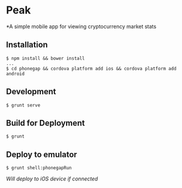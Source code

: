 # Peak

*A simple mobile app for viewing cryptocurrency market stats

## Installation

```
$ npm install && bower install
...
$ cd phonegap && cordova platform add ios && cordova platform add android
```

## Development

```
$ grunt serve
```

## Build for Deployment

```
$ grunt
```

## Deploy to emulator

```
$ grunt shell:phonegapRun
```

*Will deploy to iOS device if connected*

